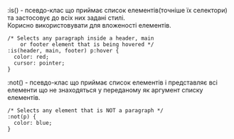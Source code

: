 :is() - псевдо-клас що приймає список елементів(точніше їх селектори) та застосовує до всіх них задані стилі.   
Корисно використовувати для вложеності елементів.   
```
/* Selects any paragraph inside a header, main
    or footer element that is being hovered */
:is(header, main, footer) p:hover {
  color: red;
  cursor: pointer;
}
```   

:not() - псевдо-клас що приймає список елементів і представляє всі елементи що не знаходяться у переданому як аргумент списку елементів.   
```
/* Selects any element that is NOT a paragraph */
:not(p) {
  color: blue;
}
```   

